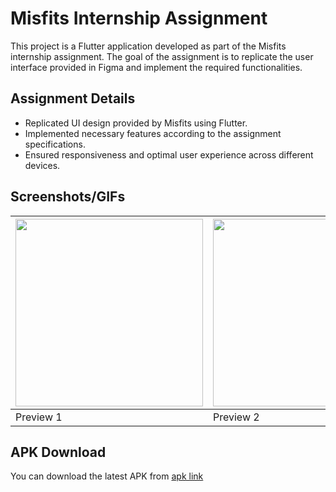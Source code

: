 # Misfits Internship Assignment

This project is a Flutter application developed as part of the Misfits internship assignment. The goal of the assignment is to replicate the user interface provided in Figma and implement the required functionalities.

## Assignment Details

- Replicated UI design provided by Misfits using Flutter.
- Implemented necessary features according to the assignment specifications.
- Ensured responsiveness and optimal user experience across different devices.

## Screenshots/GIFs

| <img src="https://github.com/user-attachments/assets/0d4b930f-8c44-465a-8ace-ab5ae9213ba6" width="300" /> | <img src="https://github.com/user-attachments/assets/a1deb850-2075-44c3-bc54-b0a389d149a5" width="300" /> |
|---------------------------------------------------------------------------------------------------------------------|---------------------------------------------------------------------------------------------------------------------|
| Preview 1                                                                                                           | Preview 2                                                                                                          |

## APK Download

You can download the latest APK from [apk link](https://drive.google.com/file/d/1ehbtEJhc6UEJSdy08BqOJW2tab5Pcarj/view?usp=drive_link)

